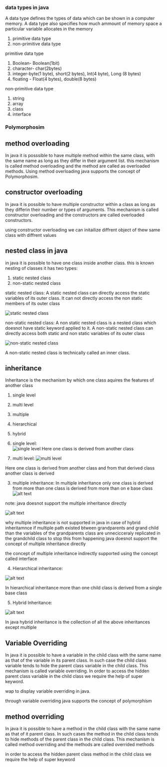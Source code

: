  ###	data types in java

A data type defines the types of data which can be shown in a computer memory. A data type also specifies how much ammount of memory space a particular variable allocates in the memory

1. primitive data type
2. non-primitive data type

primitive data type

1. Boolean- Boolean(1bit)
2. character- char(2bytes)
3. integer-byte(1 byte), short(2 bytes), Int(4 byte), Long (8 bytes)
4. floating - Float(4 bytes), double(8 bytes)

 non-primitive data type
1. string 
2. array
3. class 
4. interface



### Polymorphosim

## method overloading
In java it is posssible to have multiple method within the same class, with the same name as long as they differ in their argument list. 
this mechanism is called method overloading and the method are called as overloaded methods.
Using method overloading java supports the concept of Polymorphosim.


## constructor overloading
In java it is possible to have multiple constructor within a class as long as they differin their number or types of arguments. This mechanism is called constructor overloading and the constructors are called overloaded constructors. 


using constructor overloading we can initailize diffrent object of thew same class with diffrent values


## nested class in java

in java it is possible to have one class inside another class. this is known nesting of classes 
it has two types:
1. static nested class
2. non-static nested class

static nested class: A static nested class can directly access the static variables of its outer class. It can not directly access the non static members of its outer class 


![static nested class](<WhatsApp Image 2025-04-17 at 12.14.05_18e6e503.jpg>)


non-static nested class: A non static nested class is a nested class which doesnot have static keyword applied to it. A non-static nested class can directly access both static and non static variables of its outer class 

![non-static nested class](<WhatsApp Image 2025-04-17 at 12.39.59_49deebf8.jpg>)

A non-static nested class is technically called an inner class.

## inheritance

Inheritance is the mechanism by which one class aquires the features of another class
1. single level
2. multi level
3. multiple
4. hierarchical
5. hybrid


1. single level:  
![single level](<WhatsApp Image 2025-04-17 at 14.28.08_78f6cf81.jpg>)
Here one class is derived from another class 



2. multi level: 
![multi level](<WhatsApp Image 2025-04-17 at 14.27.47_2b2a0c93.jpg>)

Here one class is derived from another class and from that derived class another class is derived



3. multiple inheritance: In multiple inheritance only one class is derived from more than one class is derived from more than on e base class
![alt text](<WhatsApp Image 2025-04-17 at 14.53.37_aa38c6b0.jpg>)

note: java doesnot support the multiple inheritance directly




![alt text](<WhatsApp Image 2025-04-17 at 14.54.03_ff4f9919.jpg>)

why multiple inheritance is not supported in java 
in case of hybrid inheritamnce if multiple path existed btween grandparents and grand child than the variables of the grandparents class are unnecicceraly replicated in the grandchild class to stop this from happening java doesnot support the concept of multiple inheritance directly

the concept of multiple inheritance indirectly supported using the concept called interface

4. Hierarchical inheritance: 


![alt text](<WhatsApp Image 2025-04-17 at 14.57.38_aa0446e0.jpg>)



In hierarchical inheritance more than one child class is derived from a single base class

5. Hybrid Inheritance:

![alt text](<WhatsApp Image 2025-04-17 at 15.09.40_cec23758.jpg>)

 In java hybrid inheritance is the collection of all the above inheritances except multiple 


## Variable Overriding
In java it is possible to have a variable in the child class with the same name as that of the variable in its parent class. In such case the child class variable tends to hide the parent class variable in the child class. This mechanism is called variable overriding. In order to access the hidden parent class variable in the child class we require the help of super keyword.
 
 wap to display variable overriding in java.

 through variable overriding java supports the concept of polymorphism


 ## method overriding
 
 In java it is possible to have a method in the child class with the same name as that of it parent class. In such cases the method in the child class tends to hide methods of the parent class in the child class. This mechanism is called method overriding and the methods are called overrided methods

 in order to access the hidden parent class method in the child class we require the help of super keyword